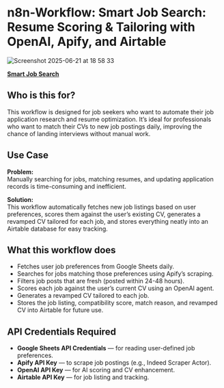 # n8n-Workflow: Smart Job Search: Resume Scoring & Tailoring with OpenAI, Apify, and Airtable

![Screenshot 2025-06-21 at 18 58 33](https://github.com/user-attachments/assets/4eaf9ebc-480c-46c1-ade6-a4329d464787)

**[Smart Job Search](https://n8n.io/workflows/3724-smart-job-search-resume-scoring-and-tailoring-with-openai-apify-and-airtable/)**  

## Who is this for?

This workflow is designed for job seekers who want to automate their job application research and resume optimization. It’s ideal for professionals who want to match their CVs to new job postings daily, improving the chance of landing interviews without manual work.

## Use Case

**Problem:**  
Manually searching for jobs, matching resumes, and updating application records is time-consuming and inefficient.

**Solution:**  
This workflow automatically fetches new job listings based on user preferences, scores them against the user’s existing CV, generates a revamped CV tailored for each job, and stores everything neatly into an Airtable database for easy tracking.

## What this workflow does

- Fetches user job preferences from Google Sheets daily.
- Searches for jobs matching those preferences using Apify’s scraping.
- Filters job posts that are fresh (posted within 24-48 hours).
- Scores each job against the user’s current CV using an OpenAI agent.
- Generates a revamped CV tailored to each job.
- Stores the job listing, compatibility score, match reason, and revamped CV into Airtable for future use.

## API Credentials Required

- **Google Sheets API Credentials** — for reading user-defined job preferences.
- **Apify API Key** — to scrape job postings (e.g., Indeed Scraper Actor).
- **OpenAI API Key** — for AI scoring and CV enhancement.
- **Airtable API Key** — for job listing and tracking.
